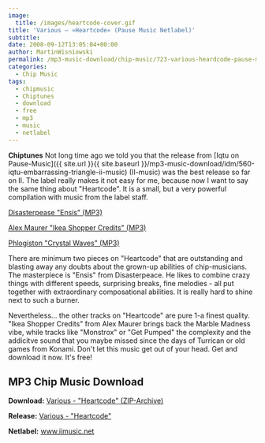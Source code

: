 ```yaml
---
image:
  title: /images/heartcode-cover.gif
title: 'Various – »Heartcode« (Pause Music Netlabel)'
subtitle: 
date: 2008-09-12T13:05:04+00:00
author: MartinWisniowski
permalink: /mp3-music-download/chip-music/723-various-heardcode-pause-music-netlabel
categories:
  - Chip Music
tags:
  - chipmusic
  - Chiptunes
  - download
  - free
  - mp3
  - music
  - netlabel
---
```

**Chiptunes** Not long time ago we told you that the release from [Iqtu on Pause-Music]({{ site.url }}{{ site.baseurl }}/mp3-music-download/idm/560-iqtu-embarrassing-triangle-ii-music) (II-music) was the best release so far on II. The label really makes it not easy for me, because now I want to say the same thing about "Heartcode". It is a small, but a very powerful compilation with music from the label staff.

[Disasterpease "Ensis" (MP3)](http://mp3.phlow.de/phlow_2008/03._heartcode_-_disasterpeace_-_ensis.mp3)
  
[Alex Maurer "Ikea Shopper Credits" (MP3)](http://mp3.phlow.de/phlow_2008/02._heartcode_-_alex_mauer_-_ikea_shopper_credits.mp3)
  
[Phlogiston "Crystal Waves" (MP3)](http://mp3.phlow.de/phlow_2008/05._heartcode_-_phlogiston_-_crystal_waves.mp3)

<!--more-->

<!--adsense-->

There are minimum two pieces on "Heartcode" that are outstanding and blasting away any doubts about the grown-up abilities of chip-musicians. The masterpiece is "Ensis" from Disasterpeace. He likes to combine crazy things with different speeds, surprising breaks, fine melodies - all put together with extraordinary composational abilities. It is really hard to shine next to such a burner.

Nevertheless... the other tracks on "Heartcode" are pure 1-a finest quality. "Ikea Shopper Credits" from Alex Maurer brings back the Marble Madness vibe, while tracks like "Monstrox" or "Get Pumped" the complexity and the addicitve sound that you maybe missed since the days of Turrican or old games from Konami. Don't let this music get out of your head. Get and download it now. It's free!

## MP3 Chip Music Download

**Download:** <a href="http://www.iimusic.net/dl.php?d=22_Heartcode.zip" target="_blank">Various - "Heartcode" (ZIP-Archive)</a>
  
**Release:** <a href="http://www.iimusic.net/catalog/2008/06/heartcode" target="_blank">Various - "Heartcode"</a>
  
**Netlabel:** <a href="http://www.iimusic.net" target="_blank">www.iimusic.net</a>